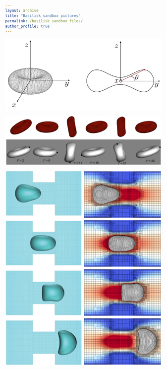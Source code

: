 ```yaml
---
layout: archive
title: "Basilisk sandbox pictures"
permalink: /basilisk_sandbox_files/
author_profile: true
---
```


![Polar angle for a biconcave capsule](/images/basilisk_sandbox_files/biconcave_curvatures/biconcave-angle.png)

![Qualitative comparison of a red blood cell in a shear flow](/images/basilisk_sandbox_files/rbc_shear/rbc_shear_comparison.png)

![Qualitative comparison of a capsule flowing through a constricted channel](/images/basilisk_sandbox_files/constricted_channel/constricted_channel_qualitative_comparison.png)
